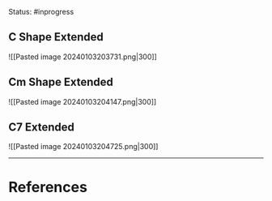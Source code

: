 Status: #inprogress 

## C Shape Extended
![[Pasted image 20240103203731.png|300]]
## Cm Shape Extended
![[Pasted image 20240103204147.png|300]]
## C7 Extended
![[Pasted image 20240103204725.png|300]]



---
# References
